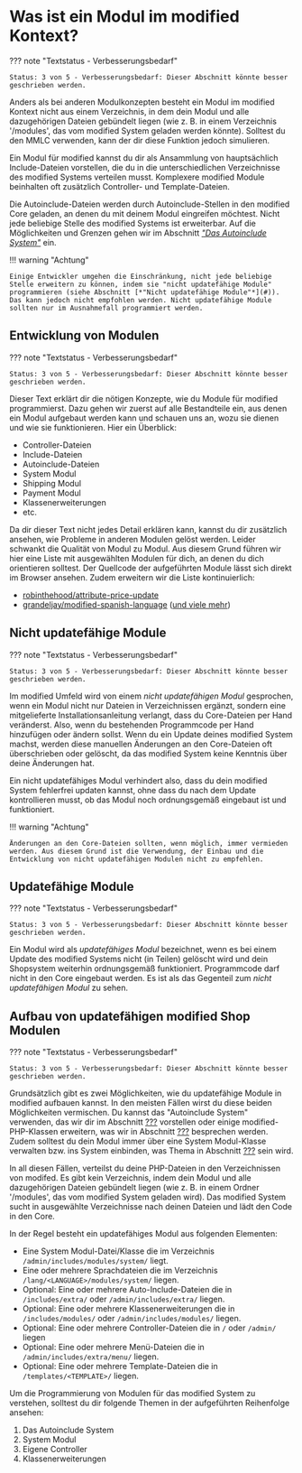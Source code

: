 # Was ist ein Modul im modified Kontext?

??? note "Textstatus - Verbesserungsbedarf"

    Status: 3 von 5 - Verbesserungsbedarf: Dieser Abschnitt könnte besser geschrieben werden. 

Anders als bei anderen Modulkonzepten besteht ein Modul im modified Kontext nicht aus einem Verzeichnis, in dem dein Modul und alle dazugehörigen Dateien gebündelt liegen (wie z. B. in einem Verzeichnis '/modules', das vom modified System geladen werden könnte). Solltest du den MMLC verwenden, kann der dir diese Funktion jedoch simulieren.

Ein Modul für modified kannst du dir als Ansammlung von hauptsächlich Include-Dateien vorstellen, die du in die unterschiedlichen Verzeichnisse des modified Systems verteilen musst. Komplexere modified Module beinhalten oft zusätzlich Controller- und Template-Dateien.

Die Autoinclude-Dateien werden durch Autoinclude-Stellen in den modified Core geladen, an denen du mit deinem Modul eingreifen möchtest. Nicht jede beliebige Stelle des modified Systems ist erweiterbar. Auf die Möglichkeiten und Grenzen gehen wir im Abschnitt [_"Das Autoinclude System"_](#) ein.

!!! warning "Achtung"

    Einige Entwickler umgehen die Einschränkung, nicht jede beliebige Stelle erweitern zu können, indem sie "nicht updatefähige Module" programmieren (siehe Abschnitt [*"Nicht updatefähige Module"*](#)). Das kann jedoch nicht empfohlen werden. Nicht updatefähige Module sollten nur im Ausnahmefall programmiert werden.

## Entwicklung von Modulen

??? note "Textstatus - Verbesserungsbedarf"

    Status: 3 von 5 - Verbesserungsbedarf: Dieser Abschnitt könnte besser geschrieben werden. 

Dieser Text erklärt dir die nötigen Konzepte, wie du Module für modified programmierst. Dazu gehen wir zuerst auf alle Bestandteile ein, aus denen ein Modul aufgebaut werden kann und schauen uns an, wozu sie dienen und wie sie funktionieren. Hier ein Überblick:

- Controller-Dateien
- Include-Dateien
- Autoinclude-Dateien
- System Modul
- Shipping Modul
- Payment Modul
- Klassenerweiterungen
- etc.

Da dir dieser Text nicht jedes Detail erklären kann, kannst du dir zusätzlich ansehen, wie Probleme in anderen Modulen gelöst werden. Leider schwankt die Qualität von Modul zu Modul. Aus diesem Grund führen wir hier eine Liste mit ausgewählten Modulen für dich, an denen du dich orientieren solltest. Der Quellcode der aufgeführten Module lässt sich direkt im Browser ansehen. Zudem erweitern wir die Liste kontinuierlich:

-   [robinthehood/attribute-price-update](https://github.com/RobinTheHood/attribute-price-update)
-   [grandeljay/modified-spanish-language](https://github.com/grandeljay/modified-spanish-language) ([und viele mehr](https://github.com/grandeljay?tab=repositories&q=modified-shop&type=public))

## Nicht updatefähige Module

??? note "Textstatus - Verbesserungsbedarf"

    Status: 3 von 5 - Verbesserungsbedarf: Dieser Abschnitt könnte besser geschrieben werden. 

Im modified Umfeld wird von einem _nicht updatefähigen Modul_ gesprochen, wenn ein Modul nicht nur Dateien in Verzeichnissen ergänzt, sondern eine mitgelieferte Installationsanleitung verlangt, dass du Core-Dateien per Hand veränderst. Also, wenn du bestehenden Programmcode per Hand hinzufügen oder ändern sollst. Wenn du ein Update deines modified System machst, werden diese manuellen Änderungen an den Core-Dateien oft überschrieben oder gelöscht, da das modified System keine Kenntnis über deine Änderungen hat.

Ein nicht updatefähiges Modul verhindert also, dass du dein modified System fehlerfrei updaten kannst, ohne dass du nach dem Update kontrollieren musst, ob das Modul noch ordnungsgemäß eingebaut ist und funktioniert.

!!! warning "Achtung"

    Änderungen an den Core-Dateien sollten, wenn möglich, immer vermieden werden. Aus diesem Grund ist die Verwendung, der Einbau und die Entwicklung von nicht updatefähigen Modulen nicht zu empfehlen.

## Updatefähige Module

??? note "Textstatus - Verbesserungsbedarf"

    Status: 3 von 5 - Verbesserungsbedarf: Dieser Abschnitt könnte besser geschrieben werden. 

Ein Modul wird als _updatefähiges Modul_ bezeichnet, wenn es bei einem Update des modified Systems nicht (in Teilen) gelöscht wird und dein Shopsystem weiterhin ordnungsgemäß funktioniert. Programmcode darf nicht in den Core eingebaut werden. Es ist als das Gegenteil zum _nicht updatefähigen Modul_ zu sehen.

## Aufbau von updatefähigen modified Shop Modulen

??? note "Textstatus - Verbesserungsbedarf"

    Status: 3 von 5 - Verbesserungsbedarf: Dieser Abschnitt könnte besser geschrieben werden. 

[comment]: <> (TODO: add links to sections)

Grundsätzlich gibt es zwei Möglichkeiten, wie du updatefähige Module in modified aufbauen kannst. In den meisten Fällen wirst du diese beiden Möglichkeiten vermischen. Du kannst das "Autoinclude System" verwenden, das wir dir im Abschnitt [???](#) vorstellen oder einige modified-PHP-Klassen erweitern, was wir in Abschnitt [???](x) besprechen werden. Zudem solltest du dein Modul immer über eine System Modul-Klasse verwalten bzw. ins System einbinden, was Thema in Abschnitt [???](#) sein wird.

In all diesen Fällen, verteilst du deine PHP-Dateien in den Verzeichnissen von modifed. Es gibt kein Verzeichnis, indem dein Modul und alle dazugehörigen Dateien gebündelt liegen (wie z. B. in einem Ordner '/modules', das vom modified System geladen wird). Das modified System sucht in ausgewählte Verzeichnisse nach deinen Dateien und lädt den Code in den Core.

In der Regel besteht ein updatefähiges Modul aus folgenden Elementen:

-   Eine System Modul-Datei/Klasse die im Verzeichnis `/admin/includes/modules/system/` liegt.
-   Eine oder mehrere Sprachdateien die im Verzeichnis `/lang/<LANGUAGE>/modules/system/` liegen.
-   Optional: Eine oder mehrere Auto-Include-Dateien die in `/includes/extra/` oder `/admin/includes/extra/` liegen.
-   Optional: Eine oder mehrere Klassenerweiterungen die in `/includes/modules/` oder `/admin/includes/modules/` liegen.
-   Optional: Eine oder mehrere Controller-Dateien die in `/` oder `/admin/` liegen
-   Optional: Eine oder mehrere Menü-Dateien die in `/admin/includes/extra/menu/` liegen.
-   Optional: Eine oder mehrere Template-Dateien die in `/templates/<TEMPLATE>/` liegen.

Um die Programmierung von Modulen für das modified System zu verstehen, solltest du dir folgende Themen in der aufgeführten Reihenfolge ansehen:

1. Das Autoinclude System
1. System Modul
1. Eigene Controller
1. Klassenerweiterungen
